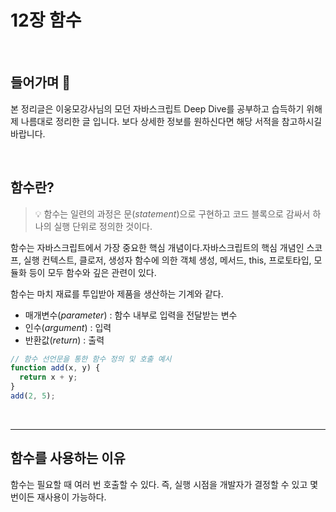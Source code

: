 # 12장 함수

<br>

## **들어가며 🎈**

본 정리글은 이웅모강사님의 모던 자바스크립트 Deep Dive를 공부하고 습득하기 위해 제 나름대로 정리한 글 입니다. 보다 상세한 정보를 원하신다면 해당 서적을 참고하시길 바랍니다.

<br>

## **함수란?**

> 💡 함수는 일련의 과정은 문(_statement_)으로 구현하고 코드 블록으로 감싸서 하나의 실행 단위로 정의한 것이다.

함수는 자바스크립트에서 가장 중요한 핵심 개념이다.자바스크립트의 핵심 개념인 스코프, 실행 컨텍스트, 클로저, 생성자 함수에 의한 객체 생성, 메서드, this, 프로토타입, 모듈화 등이 모두 함수와 깊은 관련이 있다.

함수는 마치 재료를 투입받아 제품을 생산하는 기계와 같다.

- 매개변수(_parameter_) : 함수 내부로 입력을 전달받는 변수
- 인수(_argument_) : 입력
- 반환값(_return_) : 출력

```javascript
// 함수 선언문을 통한 함수 정의 및 호출 예시
function add(x, y) {
  return x + y;
}
add(2, 5);
```

<br>

---

## **함수를 사용하는 이유**

함수는 필요할 때 여러 번 호출할 수 있다. 즉, 실행 시점을 개발자가 결정할 수 있고 몇 번이든 재사용이 가능하다.

